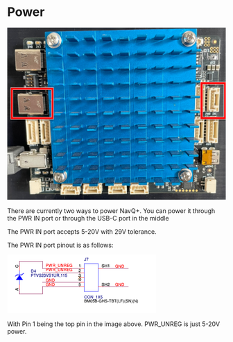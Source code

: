 # Power

![](<../../.gitbook/assets/image (1) (3).png>)

There are currently two ways to power NavQ+. You can power it through the PWR IN port or through the USB-C port in the middle

The PWR IN port accepts 5-20V with 29V tolerance.

The PWR IN port pinout is as follows:

![](<../../.gitbook/assets/image (4).png>)

With Pin 1 being the top pin in the image above. PWR\_UNREG is just 5-20V power.

